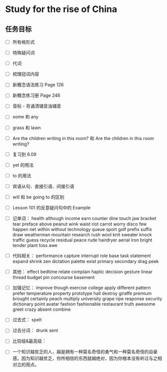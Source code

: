 # Study for the rise of China

## 任务目标

- [ ] 所有格形式

- [ ] 特殊疑问词

- [ ] 代词

- [ ] 梳理冠词内容

- [ ] 新概念语法练习 Page 126

- [ ] 新概念练习册 Page 246

- [ ] 音标 - 背诵清辅音浊辅音

- [ ] some 和 any

- [ ] grass 和 lawn

- [ ] Are the children writing in this room? 和 Are the children in this room writing?

- [ ] 复习到 6.09

- [ ] yet 的用法

- [ ] to 的用法

- [ ] 宾语从句、直接引语、间接引语

- [ ] will 和 be going to 的区别

- [ ] Lesson 101 的反意疑问句中的 Example

- [ ] 记单词： health although income earn counter dine touch jaw bracket tear preface above peanut wink waist riot carrot worry disco few happen net within without technology queue sport golf prefix suffix draw weatherman mountain research rush wool knit sweater knock traffic guess recycle residual peace rude hairdryer aerial iron bright tender plant toss awe

- [ ] 代码相关： performance capture interrupt role base task statement expand shrink zen dictation palette exist primary secondary drag peek

- [ ] 其他： effect bedtime relate complain haptic decision gesture linear thread budget pin concourse basement

- [ ] 加强记忆： improve though exercise college apply different pattern prefer temperature property prototype hall destroy giraffe premium brought certainly peach multiply university grape ripe response security dictionary point avatar fashion fashionable restaurant truth awesome greet crazy absent combine

- [ ] 过去式： spelt

- [ ] 过去分词： drunk sent

- [ ] 比较级&最高级：

- [ ] 一个知识越贫乏的人，越是拥有一种莫名奇怪的勇气和一种莫名奇怪的自豪感。因为知识越贫乏，你所相信的东西就越绝对，因为你根本没有听过与之相对立的观点。
